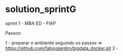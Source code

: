 # solution_sprintG
sprint 1 - MBA ED - FIAP

Passos:

1 - preparar o ambiente seguindo os passos => https://github.com/fabiogjardim/bigdata_docker.git
2 - 
